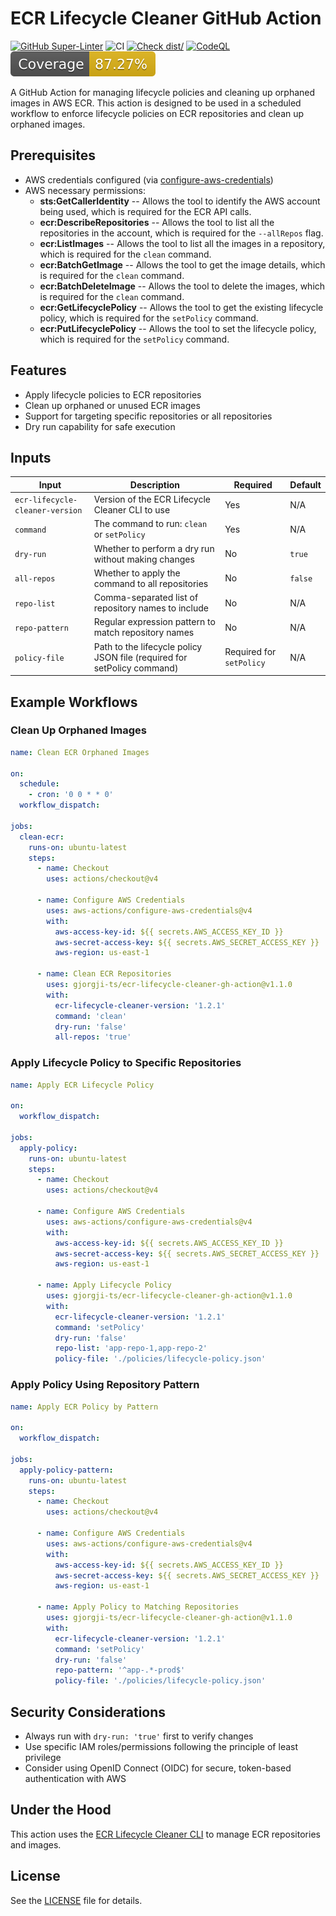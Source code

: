 # ECR Lifecycle Cleaner GitHub Action

[![GitHub Super-Linter](https://github.com/gjorgji-ts/ecr-lifecycle-cleaner-gh-action/actions/workflows/linter.yml/badge.svg)](https://github.com/super-linter/super-linter)
![CI](https://github.com/gjorgji-ts/ecr-lifecycle-cleaner-gh-action/actions/workflows/ci.yml/badge.svg)
[![Check dist/](https://github.com/gjorgji-ts/ecr-lifecycle-cleaner-gh-action/actions/workflows/check-dist.yml/badge.svg)](https://github.com/gjorgji-ts/ecr-lifecycle-cleaner-gh-action/actions/workflows/check-dist.yml)
[![CodeQL](https://github.com/gjorgji-ts/ecr-lifecycle-cleaner-gh-action/actions/workflows/codeql-analysis.yml/badge.svg)](https://github.com/gjorgji-ts/ecr-lifecycle-cleaner-gh-action/actions/workflows/codeql-analysis.yml)
[![Coverage](./badges/coverage.svg)](./badges/coverage.svg)

A GitHub Action for managing lifecycle policies and cleaning up orphaned images
in AWS ECR. This action is designed to be used in a scheduled workflow to
enforce lifecycle policies on ECR repositories and clean up orphaned images.

## Prerequisites

- AWS credentials configured (via
  [configure-aws-credentials](https://github.com/aws-actions/configure-aws-credentials))
- AWS necessary permissions:
  - **sts:GetCallerIdentity** -- Allows the tool to identify the AWS account
    being used, which is required for the ECR API calls.
  - **ecr:DescribeRepositories** -- Allows the tool to list all the repositories
    in the account, which is required for the `--allRepos` flag.
  - **ecr:ListImages** -- Allows the tool to list all the images in a
    repository, which is required for the `clean` command.
  - **ecr:BatchGetImage** -- Allows the tool to get the image details, which is
    required for the `clean` command.
  - **ecr:BatchDeleteImage** -- Allows the tool to delete the images, which is
    required for the `clean` command.
  - **ecr:GetLifecyclePolicy** -- Allows the tool to get the existing lifecycle
    policy, which is required for the `setPolicy` command.
  - **ecr:PutLifecyclePolicy** -- Allows the tool to set the lifecycle policy,
    which is required for the `setPolicy` command.

## Features

- Apply lifecycle policies to ECR repositories
- Clean up orphaned or unused ECR images
- Support for targeting specific repositories or all repositories
- Dry run capability for safe execution

## Inputs

| Input                           | Description                                                             | Required                 | Default |
| ------------------------------- | ----------------------------------------------------------------------- | ------------------------ | ------- |
| `ecr-lifecycle-cleaner-version` | Version of the ECR Lifecycle Cleaner CLI to use                         | Yes                      | N/A     |
| `command`                       | The command to run: `clean` or `setPolicy`                              | Yes                      | N/A     |
| `dry-run`                       | Whether to perform a dry run without making changes                     | No                       | `true`  |
| `all-repos`                     | Whether to apply the command to all repositories                        | No                       | `false` |
| `repo-list`                     | Comma-separated list of repository names to include                     | No                       | N/A     |
| `repo-pattern`                  | Regular expression pattern to match repository names                    | No                       | N/A     |
| `policy-file`                   | Path to the lifecycle policy JSON file (required for setPolicy command) | Required for `setPolicy` | N/A     |

## Example Workflows

### Clean Up Orphaned Images

```yaml
name: Clean ECR Orphaned Images

on:
  schedule:
    - cron: '0 0 * * 0'
  workflow_dispatch:

jobs:
  clean-ecr:
    runs-on: ubuntu-latest
    steps:
      - name: Checkout
        uses: actions/checkout@v4

      - name: Configure AWS Credentials
        uses: aws-actions/configure-aws-credentials@v4
        with:
          aws-access-key-id: ${{ secrets.AWS_ACCESS_KEY_ID }}
          aws-secret-access-key: ${{ secrets.AWS_SECRET_ACCESS_KEY }}
          aws-region: us-east-1

      - name: Clean ECR Repositories
        uses: gjorgji-ts/ecr-lifecycle-cleaner-gh-action@v1.1.0
        with:
          ecr-lifecycle-cleaner-version: '1.2.1'
          command: 'clean'
          dry-run: 'false'
          all-repos: 'true'
```

### Apply Lifecycle Policy to Specific Repositories

```yaml
name: Apply ECR Lifecycle Policy

on:
  workflow_dispatch:

jobs:
  apply-policy:
    runs-on: ubuntu-latest
    steps:
      - name: Checkout
        uses: actions/checkout@v4

      - name: Configure AWS Credentials
        uses: aws-actions/configure-aws-credentials@v4
        with:
          aws-access-key-id: ${{ secrets.AWS_ACCESS_KEY_ID }}
          aws-secret-access-key: ${{ secrets.AWS_SECRET_ACCESS_KEY }}
          aws-region: us-east-1

      - name: Apply Lifecycle Policy
        uses: gjorgji-ts/ecr-lifecycle-cleaner-gh-action@v1.1.0
        with:
          ecr-lifecycle-cleaner-version: '1.2.1'
          command: 'setPolicy'
          dry-run: 'false'
          repo-list: 'app-repo-1,app-repo-2'
          policy-file: './policies/lifecycle-policy.json'
```

### Apply Policy Using Repository Pattern

```yaml
name: Apply ECR Policy by Pattern

on:
  workflow_dispatch:

jobs:
  apply-policy-pattern:
    runs-on: ubuntu-latest
    steps:
      - name: Checkout
        uses: actions/checkout@v4

      - name: Configure AWS Credentials
        uses: aws-actions/configure-aws-credentials@v4
        with:
          aws-access-key-id: ${{ secrets.AWS_ACCESS_KEY_ID }}
          aws-secret-access-key: ${{ secrets.AWS_SECRET_ACCESS_KEY }}
          aws-region: us-east-1

      - name: Apply Policy to Matching Repositories
        uses: gjorgji-ts/ecr-lifecycle-cleaner-gh-action@v1.1.0
        with:
          ecr-lifecycle-cleaner-version: '1.2.1'
          command: 'setPolicy'
          dry-run: 'false'
          repo-pattern: '^app-.*-prod$'
          policy-file: './policies/lifecycle-policy.json'
```

## Security Considerations

- Always run with `dry-run: 'true'` first to verify changes
- Use specific IAM roles/permissions following the principle of least privilege
- Consider using OpenID Connect (OIDC) for secure, token-based authentication
  with AWS

## Under the Hood

This action uses the
[ECR Lifecycle Cleaner CLI](https://github.com/gjorgji-ts/ecr-lifecycle-cleaner)
to manage ECR repositories and images.

## License

See the [LICENSE](LICENSE) file for details.
